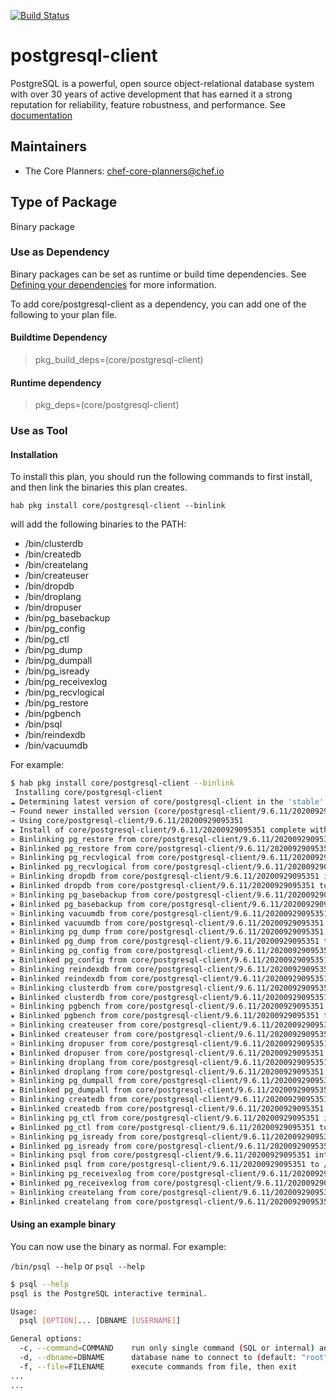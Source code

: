 [![Build Status](https://dev.azure.com/chefcorp-partnerengineering/Chef%20Base%20Plans/_apis/build/status/chef-base-plans.postgresql-client?branchName=master)](https://dev.azure.com/chefcorp-partnerengineering/Chef%20Base%20Plans/_build/latest?definitionId=276&branchName=master)

# postgresql-client

PostgreSQL is a powerful, open source object-relational database system with over 30 years of active development that has earned it a strong reputation for reliability, feature robustness, and performance.  See [documentation](https://www.postgresql.org)

## Maintainers

* The Core Planners: <chef-core-planners@chef.io>

## Type of Package

Binary package

### Use as Dependency

Binary packages can be set as runtime or build time dependencies. See [Defining your dependencies](https://www.habitat.sh/docs/developing-packages/developing-packages/#sts=Define%20Your%20Dependencies) for more information.

To add core/postgresql-client as a dependency, you can add one of the following to your plan file.

#### Buildtime Dependency

> pkg_build_deps=(core/postgresql-client)

#### Runtime dependency

> pkg_deps=(core/postgresql-client)

### Use as Tool

#### Installation

To install this plan, you should run the following commands to first install, and then link the binaries this plan creates.

``hab pkg install core/postgresql-client --binlink``

will add the following binaries to the PATH:

* /bin/clusterdb
* /bin/createdb
* /bin/createlang
* /bin/createuser
* /bin/dropdb
* /bin/droplang
* /bin/dropuser
* /bin/pg_basebackup
* /bin/pg_config
* /bin/pg_ctl
* /bin/pg_dump
* /bin/pg_dumpall
* /bin/pg_isready
* /bin/pg_receivexlog
* /bin/pg_recvlogical
* /bin/pg_restore
* /bin/pgbench
* /bin/psql
* /bin/reindexdb
* /bin/vacuumdb

For example:

```bash
$ hab pkg install core/postgresql-client --binlink
 Installing core/postgresql-client
☁ Determining latest version of core/postgresql-client in the 'stable' channel
→ Found newer installed version (core/postgresql-client/9.6.11/20200929095351) than remote version (core/postgresql-client/9.6.11/20200403151304)
→ Using core/postgresql-client/9.6.11/20200929095351
★ Install of core/postgresql-client/9.6.11/20200929095351 complete with 0 new packages installed.
» Binlinking pg_restore from core/postgresql-client/9.6.11/20200929095351 into /bin
★ Binlinked pg_restore from core/postgresql-client/9.6.11/20200929095351 to /bin/pg_restore
» Binlinking pg_recvlogical from core/postgresql-client/9.6.11/20200929095351 into /bin
★ Binlinked pg_recvlogical from core/postgresql-client/9.6.11/20200929095351 to /bin/pg_recvlogical
» Binlinking dropdb from core/postgresql-client/9.6.11/20200929095351 into /bin
★ Binlinked dropdb from core/postgresql-client/9.6.11/20200929095351 to /bin/dropdb
» Binlinking pg_basebackup from core/postgresql-client/9.6.11/20200929095351 into /bin
★ Binlinked pg_basebackup from core/postgresql-client/9.6.11/20200929095351 to /bin/pg_basebackup
» Binlinking vacuumdb from core/postgresql-client/9.6.11/20200929095351 into /bin
★ Binlinked vacuumdb from core/postgresql-client/9.6.11/20200929095351 to /bin/vacuumdb
» Binlinking pg_dump from core/postgresql-client/9.6.11/20200929095351 into /bin
★ Binlinked pg_dump from core/postgresql-client/9.6.11/20200929095351 to /bin/pg_dump
» Binlinking pg_config from core/postgresql-client/9.6.11/20200929095351 into /bin
★ Binlinked pg_config from core/postgresql-client/9.6.11/20200929095351 to /bin/pg_config
» Binlinking reindexdb from core/postgresql-client/9.6.11/20200929095351 into /bin
★ Binlinked reindexdb from core/postgresql-client/9.6.11/20200929095351 to /bin/reindexdb
» Binlinking clusterdb from core/postgresql-client/9.6.11/20200929095351 into /bin
★ Binlinked clusterdb from core/postgresql-client/9.6.11/20200929095351 to /bin/clusterdb
» Binlinking pgbench from core/postgresql-client/9.6.11/20200929095351 into /bin
★ Binlinked pgbench from core/postgresql-client/9.6.11/20200929095351 to /bin/pgbench
» Binlinking createuser from core/postgresql-client/9.6.11/20200929095351 into /bin
★ Binlinked createuser from core/postgresql-client/9.6.11/20200929095351 to /bin/createuser
» Binlinking dropuser from core/postgresql-client/9.6.11/20200929095351 into /bin
★ Binlinked dropuser from core/postgresql-client/9.6.11/20200929095351 to /bin/dropuser
» Binlinking droplang from core/postgresql-client/9.6.11/20200929095351 into /bin
★ Binlinked droplang from core/postgresql-client/9.6.11/20200929095351 to /bin/droplang
» Binlinking pg_dumpall from core/postgresql-client/9.6.11/20200929095351 into /bin
★ Binlinked pg_dumpall from core/postgresql-client/9.6.11/20200929095351 to /bin/pg_dumpall
» Binlinking createdb from core/postgresql-client/9.6.11/20200929095351 into /bin
★ Binlinked createdb from core/postgresql-client/9.6.11/20200929095351 to /bin/createdb
» Binlinking pg_ctl from core/postgresql-client/9.6.11/20200929095351 into /bin
★ Binlinked pg_ctl from core/postgresql-client/9.6.11/20200929095351 to /bin/pg_ctl
» Binlinking pg_isready from core/postgresql-client/9.6.11/20200929095351 into /bin
★ Binlinked pg_isready from core/postgresql-client/9.6.11/20200929095351 to /bin/pg_isready
» Binlinking psql from core/postgresql-client/9.6.11/20200929095351 into /bin
★ Binlinked psql from core/postgresql-client/9.6.11/20200929095351 to /bin/psql
» Binlinking pg_receivexlog from core/postgresql-client/9.6.11/20200929095351 into /bin
★ Binlinked pg_receivexlog from core/postgresql-client/9.6.11/20200929095351 to /bin/pg_receivexlog
» Binlinking createlang from core/postgresql-client/9.6.11/20200929095351 into /bin
★ Binlinked createlang from core/postgresql-client/9.6.11/20200929095351 to /bin/createlang
```

#### Using an example binary

You can now use the binary as normal.  For example:

``/bin/psql --help`` or ``psql --help``

```bash
$ psql --help
psql is the PostgreSQL interactive terminal.

Usage:
  psql [OPTION]... [DBNAME [USERNAME]]

General options:
  -c, --command=COMMAND    run only single command (SQL or internal) and exit
  -d, --dbname=DBNAME      database name to connect to (default: "root")
  -f, --file=FILENAME      execute commands from file, then exit
...
...
```
